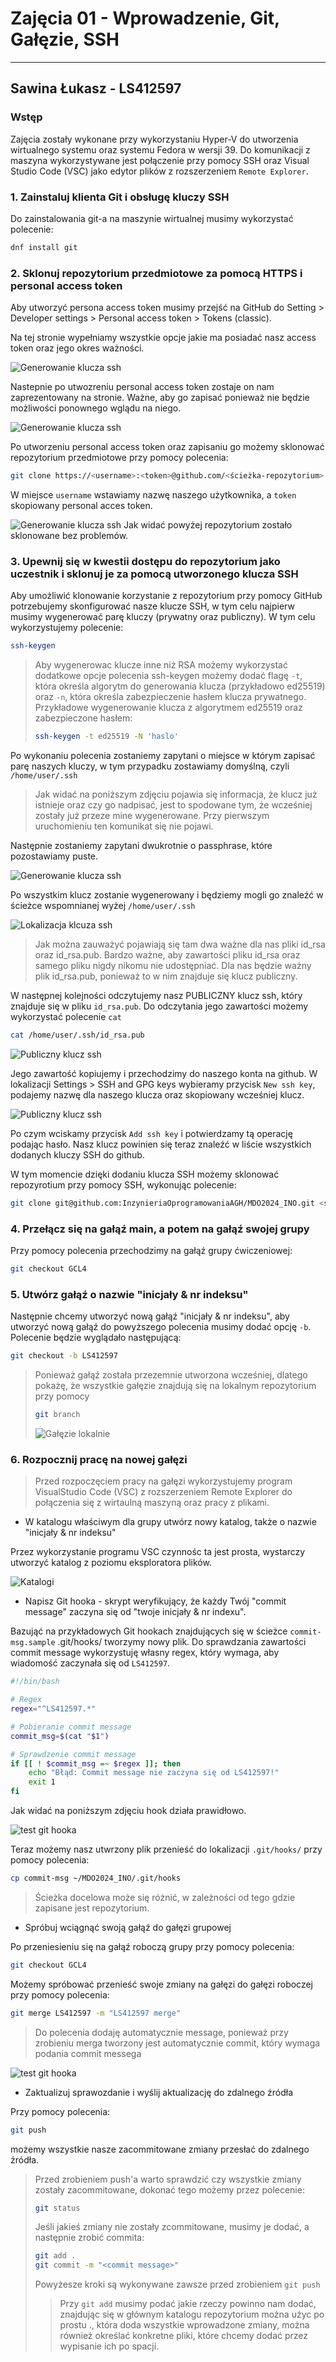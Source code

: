 # Zajęcia 01 - Wprowadzenie, Git, Gałęzie, SSH

---

## Sawina Łukasz - LS412597

### Wstęp

Zajęcia zostały wykonane przy wykorzystaniu Hyper-V do utworzenia wirtualnego systemu oraz systemu Fedora w wersji 39. Do komunikacji z maszyna wykorzystywane jest połączenie przy pomocy SSH oraz Visual Studio Code (VSC) jako edytor plików z rozszerzeniem `Remote Explorer`.

### 1. Zainstaluj klienta Git i obsługę kluczy SSH

Do zainstalowania git-a na maszynie wirtualnej musimy wykorzystać polecenie:

```bash
dnf install git
```

### 2. Sklonuj repozytorium przedmiotowe za pomocą HTTPS i personal access token

Aby utworzyć persona access token musimy przejść na GitHub do Setting > Developer settings > Personal access token > Tokens (classic).

Na tej stronie wypełniamy wszystkie opcje jakie ma posiadać nasz access token oraz jego okres ważności.

![Generowanie klucza ssh](Images/Zdj0.png)

Nastepnie po utwozreniu personal access token zostaje on nam zaprezentowany na stronie. Ważne, aby go zapisać ponieważ nie będzie możliwości ponownego wglądu na niego.

![Generowanie klucza ssh](Images/Zdj0.1.png)

Po utworzeniu personal access token oraz zapisaniu go możemy sklonować repozytorium przedmiotowe przy pomocy polecenia:

```bash
git clone https://<username>:<token>@github.com/<ścieżka-repozytorium> <ścieżka-docelowa-repozytorium>
```

W miejsce `username` wstawiamy nazwę naszego użytkownika, a `token` skopiowany personal acces token.

![Generowanie klucza ssh](Images/Zdj0.2.png)
Jak widać powyżej repozytorium zostało sklonowane bez problemów.

### 3. Upewnij się w kwestii dostępu do repozytorium jako uczestnik i sklonuj je za pomocą utworzonego klucza SSH

Aby umożliwić klonowanie korzystanie z repozytorium przy pomocy GitHub potrzebujemy skonfigurować nasze klucze SSH, w tym celu najpierw musimy wygenerować parę kluczy (prywatny oraz publiczny). W tym celu wykorzystujemy polecenie:

```bash
ssh-keygen
```

> Aby wygenerowac klucze inne niż RSA możemy wykorzystać dodatkowe opcje polecenia ssh-keygen możemy dodać flagę `-t`, która określa algorytm do generowania klucza (przykładowo ed25519) oraz `-n`, która określa zabezpieczenie hasłem klucza prywatnego. Przykładowe wygenerowanie klucza z algorytmem ed25519 oraz zabezpieczone hasłem:
>
> ```bash
> ssh-keygen -t ed25519 -N 'haslo'
> ```

Po wykonaniu polecenia zostaniemy zapytani o miejsce w którym zapisać parę naszych kluczy, w tym przypadku zostawiamy domyślną, czyli `/home/user/.ssh`

> Jak widać na poniższym zdjęciu pojawia się informacja, że klucz już istnieje oraz czy go nadpisać, jest to spodowane tym, że wcześniej zostały już przeze mine wygenerowane. Przy pierwszym uruchomieniu ten komunikat się nie pojawi.

Następnie zostaniemy zapytani dwukrotnie o passphrase, które pozostawiamy puste.

![Generowanie klucza ssh](Images/Zdj1.png)

Po wszystkim klucz zostanie wygenerowany i będziemy mogli go znaleźć w ścieżce wspomnianej wyżej `/home/user/.ssh`

![Lokalizacja klcuza ssh](Images/Zdj2.png)

> Jak można zauważyć pojawiają się tam dwa ważne dla nas pliki id_rsa oraz id_rsa.pub. Bardzo ważne, aby zawartości pliku id_rsa oraz samego pliku nigdy nikomu nie udostępniać. Dla nas będzie ważny plik id_rsa.pub, ponieważ to w nim znajduje się klucz publiczny.

W następnej kolejności odczytujemy nasz PUBLICZNY klucz ssh, który znajduje się w pliku `id_rsa.pub`. Do odczytania jego zawartości możemy wykorzystać polecenie `cat`

```bash
cat /home/user/.ssh/id_rsa.pub
```

![Publiczny klucz ssh](Images/Zdj3.png)

Jego zawartość kopiujemy i przechodzimy do naszego konta na github. W lokalizacji Settings > SSH and GPG keys wybieramy przycisk `New ssh key`, podajemy nazwę dla naszego klucza oraz skopiowany wcześniej klucz.

![Publiczny klucz ssh](Images/Zdj4.png)

Po czym wciskamy przycisk `Add ssh key` i potwierdzamy tą operację podając hasło. Nasz klucz powinien się teraz znaleźć w liście wszystkich dodanych kluczy SSH do github.

W tym momencie dzięki dodaniu klucza SSH możemy sklonować repozyrotium przy pomocy SSH, wykonując polecenie:

```bash
git clone git@github.com:InzynieriaOprogramowaniaAGH/MDO2024_INO.git <ścieżka-docelowa-repozytorium>
```

### 4. Przełącz się na gałąź main, a potem na gałąź swojej grupy

Przy pomocy polecenia przechodzimy na gałąź grupy ćwiczeniowej:

```bash
git checkout GCL4
```

### 5. Utwórz gałąź o nazwie "inicjały & nr indeksu"

Następnie chcemy utworzyć nową gałąź "inicjały & nr indeksu", aby utworzyć nową gałąź do powyższego polecenia musimy dodać opcję `-b`. Polecenie będzie wyglądało następującą:

```bash
git checkout -b LS412597
```

> Ponieważ gałąź została przezemnie utworzona wcześniej, dlatego pokażę, że wszystkie gałęzie znajdują się na lokalnym repozytorium przy pomocy
>
> ```bash
> git branch
> ```
>
> ![Gałęzie lokalnie](Images/Zdj5.png)

### 6. Rozpocznij pracę na nowej gałęzi

> Przed rozpoczęciem pracy na gałęzi wykorzystujemy program VisualStudio Code (VSC) z rozszerzeniem Remote Explorer do połączenia się z wirtaulną maszyną oraz pracy z plikami.

- W katalogu właściwym dla grupy utwórz nowy katalog, także o nazwie "inicjały & nr indeksu"

Przez wykorzystanie programu VSC czynnośc ta jest prosta, wystarczy utworzyć katalog z poziomu eksploratora plików.

![Katalogi](Images/Zdj6.1.png)

- Napisz Git hooka - skrypt weryfikujący, że każdy Twój "commit message" zaczyna się od "twoje inicjały & nr indexu".

Bazująć na przykładowych Git hookach znajdujących się w ścieżce `commit-msg.sample` .git/hooks/ tworzymy nowy plik. Do sprawdzania zawartości commit message wykorzystuję własny regex, który wymaga, aby wiadomość zaczynała się od `LS412597`.

```bash
#!/bin/bash

# Regex
regex="^LS412597.*"

# Pobieranie commit message
commit_msg=$(cat "$1")

# Sprawdzenie commit message
if [[ ! $commit_msg =~ $regex ]]; then
    echo "Błąd: Commit message nie zaczyna się od LS412597!"
    exit 1
fi
```

Jak widać na poniższym zdjęciu hook działa prawidłowo.

![test git hooka](Images/Zdj6.2.png)

Teraz możemy nasz utwrzony plik przenieść do lokalizacji `.git/hooks/` przy pomocy polecenia:

```bash
cp commit-msg ~/MDO2024_INO/.git/hooks
```

> Ścieżka docelowa może się różnić, w zależności od tego gdzie zapisane jest repozytorium.

- Spróbuj wciągnąć swoją gałąź do gałęzi grupowej

Po przeniesieniu się na gałąź roboczą grupy przy pomocy polecenia:

```bash
git checkout GCL4
```

Możemy spróbować przenieść swoje zmiany na gałęzi do gałęzi roboczej przy pomocy polecenia:

```bash
git merge LS412597 -m "LS412597 merge"
```

> Do polecenia dodaję automatycznie message, ponieważ przy zrobieniu merga tworzony jest automatycznie commit, który wymaga podania commit messega

![test git hooka](Images/Zdj6.3.png)

- Zaktualizuj sprawozdanie i wyślij aktualizację do zdalnego źródła

Przy pomocy polecenia:

```bash
git push
```

możemy wszystkie nasze zacommitowane zmiany przesłać do zdalnego źródła.

> Przed zrobieniem push'a warto sprawdzić czy wszystkie zmiany zostały zacommitowane, dokonać tego możemy przez polecenie:
>
> ```bash
> git status
> ```
>
> Jeśli jakieś zmiany nie zostały zcommitowane, musimy je dodać, a następnie zrobić commita:
>
> ```bash
> git add .
> git commit -m "<commit message>"
> ```
>
> Powyżesze kroki są wykonywane zawsze przed zrobieniem `git push`
>
> > Przy `git add` musimy podać jakie rzeczy powinno nam dodać, znajdując się w głównym katalogu repozytorium można użyc po prostu ., która doda wszystkie wprowadzone zmiany, można również określać konkretne pliki, które chcemy dodać przez wypisanie ich po spacji.
